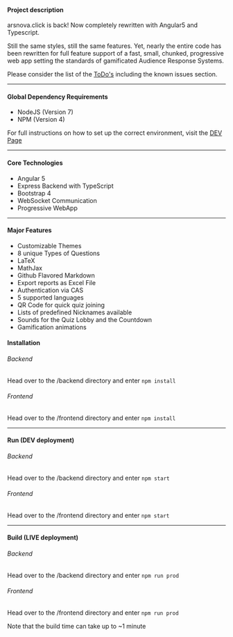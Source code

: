 #### Project description

arsnova.click is back! Now completely rewritten with Angular5 and Typescript.

Still the same styles, still the same features. Yet, nearly the entire code has been rewritten for full feature support of a fast, small, chunked, progressive web app setting the standards of gamificated Audience Response Systems.

Please consider the list of the [ToDo's](./TODOS.md) including the known issues section.

---
#### Global Dependency Requirements

- NodeJS (Version 7)
- NPM (Version 4)

For full instructions on how to set up the correct environment, visit the [DEV Page](./DEV.md)

---
#### Core Technologies

- Angular 5
- Express Backend with TypeScript
- Bootstrap 4
- WebSocket Communication
- Progressive WebApp

---
#### Major Features
- Customizable Themes
- 8 unique Types of Questions
- LaTeX
- MathJax
- Github Flavored Markdown
- Export reports as Excel File
- Authentication via CAS
- 5 supported languages
- QR Code for quick quiz joining
- Lists of predefined Nicknames available
- Sounds for the Quiz Lobby and the Countdown
- Gamification animations

#### Installation

###### Backend
Head over to the /backend directory and enter `npm install`

###### Frontend
Head over to the /frontend directory and enter `npm install`

---
#### Run (DEV deployment)

###### Backend
Head over to the /backend directory and enter `npm start`

###### Frontend
Head over to the /frontend directory and enter `npm start`

---
#### Build (LIVE deployment)

###### Backend
Head over to the /backend directory and enter `npm run prod`

###### Frontend
Head over to the /frontend directory and enter `npm run prod`

Note that the build time can take up to ~1 minute
